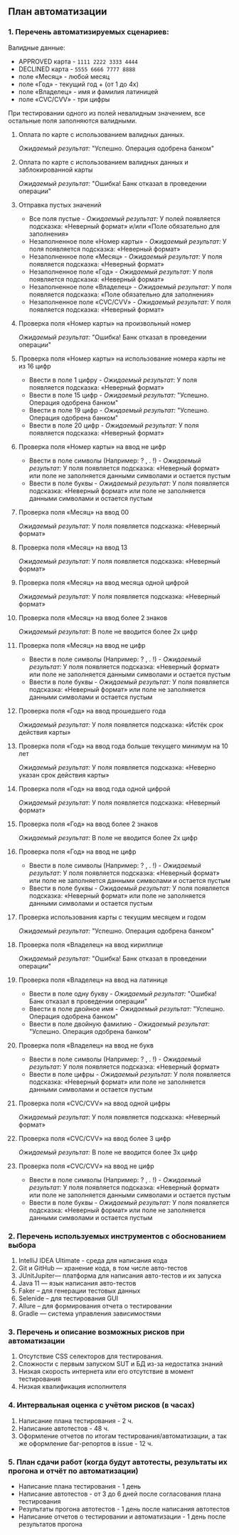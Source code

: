 ## План автоматизации

### 1.	Перечень автоматизируемых сценариев:

Валидные данные:
* APPROVED карта - `1111 2222 3333 4444`
* DECLINED карта - `5555 6666 7777 8888`  
* поле «Месяц» - любой месяц
* поле «Год» - текущий год + (от 1 до 4х)
* поле «Владелец» - имя и фамилия латиницей
* поле «CVC/CVV» - три цифры

При тестировании одного из полей невалидным значением, все остальные поля заполняются валидными. 

1. Оплата по карте с использованием валидных данных.

    *Ожидаемый результат:* "Успешно. Операция одобрена банком"

2. Оплата по карте с использованием валидных данных и заблокированной карты

     *Ожидаемый результат:* "Ошибка! Банк отказал в проведении операции"

3. Отправка пустых значений

    * Все поля пустые - *Ожидаемый результат:* У полей появляется подсказка: «Неверный формат» и/или «Поле обязательно для заполнения»
    * Незаполненное поле «Номер карты» - *Ожидаемый результат:* У поля появляется подсказка: «Неверный формат»
    * Незаполненное поле «Месяц» - *Ожидаемый результат:* У поля появляется подсказка: «Неверный формат»
    * Незаполненное поле «Год» - *Ожидаемый результат:* У поля появляется подсказка: «Неверный формат»
    * Незаполненное поле «Владелец» - *Ожидаемый результат:* У поля появляется подсказка: «Поле обязательно для заполнения»
    * Незаполненное поле «CVC/CVV» - *Ожидаемый результат:* У поля появляется подсказка: «Неверный формат»

4. Проверка поля «Номер карты» на произвольный номер

    *Ожидаемый результат:* "Ошибка! Банк отказал в проведении операции"

5. Проверка поля «Номер карты» на использование номера карты не из 16 цифр
    
    * Ввести в поле 1 цифру - *Ожидаемый результат:* У поля появляется подсказка: «Неверный формат»
    * Ввести в поле 15 цифр - *Ожидаемый результат:* "Успешно. Операция одобрена банком"
    * Ввести в поле 19 цифр - *Ожидаемый результат:* "Успешно. Операция одобрена банком"
    * Ввести в поле 20 цифр - *Ожидаемый результат:* У поля появляется подсказка: «Неверный формат»

7. Проверка поля «Номер карты» на ввод не цифр

    * Ввести в поле символы (Например: ? , . !) - *Ожидаемый результат:* У поля появляется подсказка: «Неверный формат» или поле не заполняется данными символами и остается пустым
    * Ввести в поле буквы - *Ожидаемый результат:* У поля появляется подсказка: «Неверный формат» или поле не заполняется данными символами и остается пустым

8. Проверка поля «Месяц» на ввод 00

    *Ожидаемый результат:* У поля появляется подсказка: «Неверный формат» 

9. Проверка поля «Месяц» на ввод 13

    *Ожидаемый результат:* У поля появляется подсказка: «Неверный формат» 

10. Проверка поля «Месяц» на ввод месяца одной цифрой

    *Ожидаемый результат:* У поля появляется подсказка: «Неверный формат» 

11. Проверка поля «Месяц» на ввод более 2 знаков

    *Ожидаемый результат:* В поле не вводится более 2х цифр

12. Проверка поля «Месяц» на ввод не цифр

    * Ввести в поле символы (Например: ? , . !) - *Ожидаемый результат:* У поля появляется подсказка: «Неверный формат» или поле не заполняется данными символами и остается пустым
    * Ввести в поле буквы - *Ожидаемый результат:* У поля появляется подсказка: «Неверный формат» или поле не заполняется данными символами и остается пустым

13. Проверка поля «Год» на ввод прошедшего года

    *Ожидаемый результат:* У поля появляется подсказка: «Истёк срок действия карты»

14. Проверка поля «Год» на ввод года больше текущего минимум на 10 лет

    *Ожидаемый результат:* У поля появляется подсказка: «Неверно указан срок действия карты»

15. Проверка поля «Год» на ввод года одной цифрой

    *Ожидаемый результат:* У поля появляется подсказка: «Неверный формат»  

16. Проверка поля «Год» на ввод более 2 знаков

    *Ожидаемый результат:* В поле не вводится более 2х цифр 

17. Проверка поля «Год» на ввод не цифр

    * Ввести в поле символы (Например: ? , . !) - *Ожидаемый результат:* У поля появляется подсказка: «Неверный формат» или поле не заполняется данными символами и остается пустым
    * Ввести в поле буквы - *Ожидаемый результат:* У поля появляется подсказка: «Неверный формат» или поле не заполняется данными символами и остается пустым 

18. Проверка использования карты с текущим месяцем и годом

    *Ожидаемый результат:* "Успешно. Операция одобрена банком"

19. Проверка поля «Владелец» на ввод кириллице

    *Ожидаемый результат:* "Ошибка! Банк отказал в проведении операции"

20. Проверка поля «Владелец» на ввод на латинице

    * Ввести в поле одну букву - *Ожидаемый результат:* "Ошибка! Банк отказал в проведении операции"
    * Ввести в поле двойное имя - *Ожидаемый результат:* "Успешно. Операция одобрена банком"
    * Ввести в поле двойную фамилию - *Ожидаемый результат:* "Успешно. Операция одобрена банком"

17. Проверка поля «Владелец» на ввод не букв

    * Ввести в поле символы (Например: ? , . !) - *Ожидаемый результат:* У поля появляется подсказка: «Неверный формат»
    * Ввести в поле цифры - *Ожидаемый результат:* У поля появляется подсказка: «Неверный формат» или поле не заполняется данными символами и остается пустым 

21. Проверка поля «CVC/CVV» на ввод одной цифры

    *Ожидаемый результат:* У поля появляется подсказка: «Неверный формат» 

22. Проверка поля «CVC/CVV» на ввод более 3 цифр

    *Ожидаемый результат:* В поле не вводится более 3х цифр  

23. Проверка поля «CVC/CVV» на ввод не цифр

    * Ввести в поле символы (Например: ? , . !) - *Ожидаемый результат:* У поля появляется подсказка: «Неверный формат» или поле не заполняется данными символами и остается пустым
    * Ввести в поле буквы - *Ожидаемый результат:* У поля появляется подсказка: «Неверный формат» или поле не заполняется данными символами и остается пустым 


### 2.	Перечень используемых инструментов с обоснованием выбора
1. IntelliJ IDEA Ultimate - среда для написания кода
1. Git и GitHub — хранение кода, в том числе авто-тестов
2. JUnitJupiter— платформа для написания авто-тестов и их запуска
3. Java 11 — язык написания авто-тестов
4. Faker – для генерации тестовых данных
5. Selenide – для тестирования GUI
6. Allure – для формирования отчета о тестировании
7. Gradle — система управления зависимостями

### 3.	Перечень и описание возможных рисков при автоматизации
1. Отсутствие CSS селекторов для тестирования.
2. Сложности с первым запуском SUT и БД из-за недостатка знаний
4. Низкая скорость интернета или его отсутствие в момент тестирования
5. Низкая квалификация исполнителя


### 4.	Интервальная оценка с учётом рисков (в часах)

1. Написание плана тестирования - 2 ч.
2. Написание автотестов - 48 ч.
3. Оформление отчетов по итогам тестирования/автоматизации, а так же оформление баг-репортов в issue - 12 ч.

### 5.	План сдачи работ (когда будут автотесты, результаты их прогона и отчёт по автоматизации)

* Написание плана тестирования - 1 день
* Написание автотестов - от 3 до 6 дней после согласования плана тестирования
* Результаты прогона автотестов - 1 день после написания автотестов
* Написание отчетов о тестировании и автоматизации - 1 день после результатов прогона